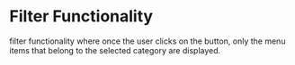 # Filter Functionality

filter functionality where once the user clicks on the button, only the menu items that belong to the selected category are displayed.
